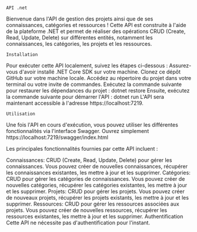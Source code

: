     API .net
Bienvenue dans l'API de gestion des projets ainsi que de ses connaissances, catégories et ressources ! Cette API est construite à l'aide de la plateforme .NET et permet de réaliser des opérations CRUD (Create, Read, Update, Delete) sur différentes entités, notamment les connaissances, les catégories, les projets et les ressources.


    Installation
Pour exécuter cette API localement, suivez les étapes ci-dessous :
Assurez-vous d'avoir installé .NET Core SDK sur votre machine.
Clonez ce dépôt GitHub sur votre machine locale.
Accédez au répertoire du projet dans votre terminal ou votre invite de commandes.
Exécutez la commande suivante pour restaurer les dépendances du projet :
          dotnet restore
Ensuite, exécutez la commande suivante pour démarrer l'API :
          dotnet run
L'API sera maintenant accessible à l'adresse https://localhost:7219.


    Utilisation
Une fois l'API en cours d'exécution, vous pouvez utiliser les différentes fonctionnalités via l'interface Swagger. Ouvrez simplement https://localhost:7219/swagger/index.html

Les principales fonctionnalités fournies par cette API incluent :

Connaissances: CRUD (Create, Read, Update, Delete) pour gérer les connaissances. Vous pouvez créer de nouvelles connaissances, récupérer les connaissances existantes, les mettre à jour et les supprimer.
Catégories: CRUD pour gérer les catégories de connaissances. Vous pouvez créer de nouvelles catégories, récupérer les catégories existantes, les mettre à jour et les supprimer.
Projets: CRUD pour gérer les projets. Vous pouvez créer de nouveaux projets, récupérer les projets existants, les mettre à jour et les supprimer.
Ressources: CRUD pour gérer les ressources associées aux projets. Vous pouvez créer de nouvelles ressources, récupérer les ressources existantes, les mettre à jour et les supprimer.
Authentification
Cette API ne nécessite pas d'authentification pour l'instant. 

